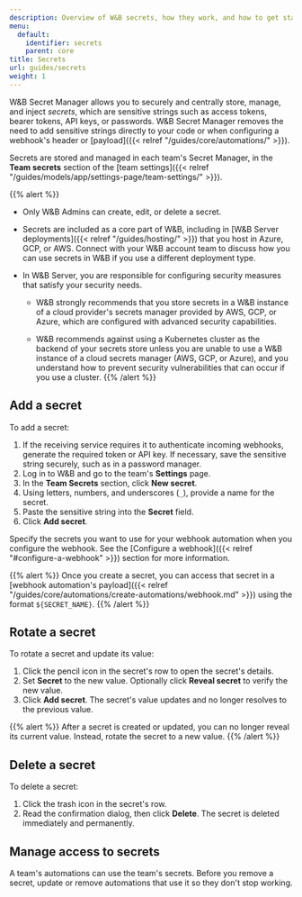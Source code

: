 ```yaml
---
description: Overview of W&B secrets, how they work, and how to get started using them.
menu:
  default:
    identifier: secrets
    parent: core
title: Secrets
url: guides/secrets
weight: 1
---
```


W&B Secret Manager allows you to securely and centrally store, manage, and inject _secrets_, which are sensitive strings such as access tokens, bearer tokens, API keys, or passwords. W&B Secret Manager removes the need to add sensitive strings directly to your code or when configuring a webhook's header or [payload]({{< relref "/guides/core/automations/" >}}).

Secrets are stored and managed in each team's Secret Manager, in the **Team secrets** section of the [team settings]({{< relref "/guides/models/app/settings-page/team-settings/" >}}).

{{% alert %}}
* Only W&B Admins can create, edit, or delete a secret.
* Secrets are included as a core part of W&B, including in [W&B Server deployments]({{< relref "/guides/hosting/" >}}) that you host in Azure, GCP, or AWS. Connect with your W&B account team to discuss how you can use secrets in W&B if you use a different deployment type.
* In W&B Server, you are responsible for configuring security measures that satisfy your security needs. 

  - W&B strongly recommends that you store secrets in a W&B instance of a cloud provider's secrets manager provided by AWS, GCP, or Azure, which are configured with advanced security capabilities.

  - W&B recommends against using a Kubernetes cluster as the backend of your secrets store unless you are unable to use a W&B instance of a cloud secrets manager (AWS, GCP, or Azure), and you understand how to prevent security vulnerabilities that can occur if you use a cluster.
{{% /alert %}}

## Add a secret
To add a secret:

1. If the receiving service requires it to authenticate incoming webhooks, generate the required token or API key. If necessary, save the sensitive string securely, such as in a password manager.
1. Log in to W&B and go to the team's **Settings** page.
1. In the **Team Secrets** section, click **New secret**.
1. Using letters, numbers, and underscores (`_`), provide a name for the secret.
1. Paste the sensitive string into the **Secret** field.
1. Click **Add secret**.

Specify the secrets you want to use for your webhook automation when you configure the webhook. See the [Configure a webhook]({{< relref "#configure-a-webhook" >}}) section for more information. 

{{% alert %}}
Once you create a secret, you can access that secret in a [webhook automation's payload]({{< relref "/guides/core/automations/create-automations/webhook.md" >}}) using the format `${SECRET_NAME}`.
{{% /alert %}}

## Rotate a secret
To rotate a secret and update its value:
1. Click the pencil icon in the secret's row to open the secret's details.
1. Set **Secret** to the new value. Optionally click **Reveal secret** to verify the new value.
1. Click **Add secret**. The secret's value updates and no longer resolves to the previous value.

{{% alert %}}
After a secret is created or updated, you can no longer reveal its current value. Instead, rotate the secret to a new value.
{{% /alert %}}

## Delete a secret
To delete a secret:
1. Click the trash icon in the secret's row.
1. Read the confirmation dialog, then click **Delete**. The secret is deleted immediately and permanently.

## Manage access to secrets
A team's automations can use the team's secrets. Before you remove a secret, update or remove automations that use it so they don't stop working.